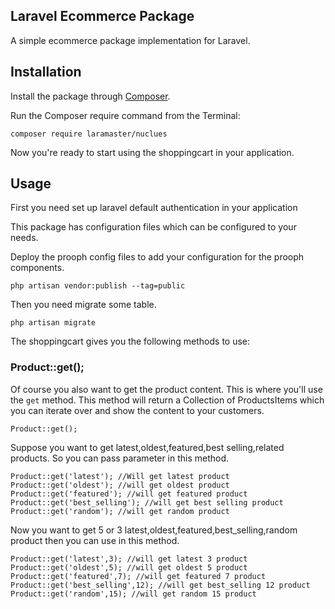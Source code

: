 ## Laravel Ecommerce Package

A simple ecommerce package implementation for Laravel.

## Installation

Install the package through [Composer](http://getcomposer.org/). 

Run the Composer require command from the Terminal:
	
	composer require laramaster/nuclues

Now you're ready to start using the shoppingcart in your application.

## Usage

First you need set up laravel default authentication in your application

This package has configuration files which can be configured to your needs.

Deploy the prooph config files to add your configuration for the prooph components.

	php artisan vendor:publish --tag=public

Then you need migrate some table.

	php artisan migrate

The shoppingcart gives you the following methods to use:

### Product::get();

Of course you also want to get the product content. This is where you'll use the `get` method. This method will return a Collection of ProductsItems which you can iterate over and show the content to your customers.

	Product::get();

Suppose you want to get latest,oldest,featured,best selling,related products. So you can pass parameter in this method.

	Product::get('latest'); //Will get latest product
	Product::get('oldest'); //will get oldest product
	Product::get('featured'); //will get featured product
	Product::get('best_selling'); //will get best selling product
	Product::get('random'); //will get random product

Now you want to get 5 or 3 latest,oldest,featured,best_selling,random product then you can use in this method.

	Product::get('latest',3); //will get latest 3 product
	Product::get('oldest',5); //will get oldest 5 product
	Product::get('featured',7); //will get featured 7 product
	Product::get('best_selling',12); //will get best_selling 12 product
	Product::get('random',15); //will get random 15 product







